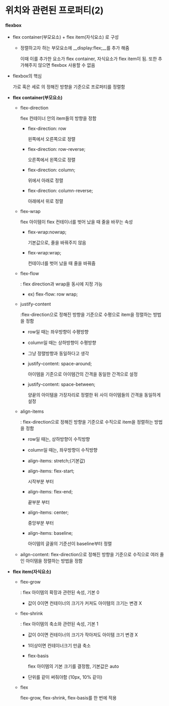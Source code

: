 # 위치와 관련된 프로퍼티(2)

#### flexbox

- flex container(부모요소) + flex item(자식요소) 로 구성

  - 정렬하고자 하는 부모요소에 __display:flex;__를 추가 해줌 

    이때 이를 추가한 요소가 flex container, 자식요소가 flex item이 됨. 또한 추가해주지 않으면 flexbox 사용할 수 없음
  
- flexbox의 핵심

  가로 혹은 세로 의 정해진 방향을 기준으로 프로퍼티를 정렬함

  

- **flex container(부모요소)**

  * flex-direction

    flex 컨테이너 안의 item들의 방향을 정함

    * flex-direction: row

      왼쪽에서 오른쪽으로 정렬

    * flex-direction: row-reverse; 

      오른쪽에서 왼쪽으로 정렬

    * flex-direction: column; 

      위에서 아래로 정렬

    * flex-direction: column-reverse;

      아래에서 위로 정렬

      

  * flex-wrap

    flex 아이템이 flex 컨테이너를 벗어 났을 때 줄을 바꾸는 속성

    - flex-wrap:nowrap; 

      기본값으로, 줄을 바꿔주지 않음

    - flex-wrap:wrap; 

      컨테이너를 벗어 났을 때 줄을 바꿔줌

    

  * flex-flow

    : flex direction과 wrap을 동시에 지정 가능

    - ex) flex-flow: row wrap;

    

  * justify-content

    :flex-direction으로 정해진 방향을 기준으로 수평으로 item을 정렬하는 방법을 정함

    - row일 때는 좌우방향이 수평방향

    - column일 때는 상하방향이 수평방향

    - 그냥 정렬방향과 동일하다고 생각

    - justify-content: space-around; 

      아이템을 기준으로 아이템간의 간격을 동일한 간격으로 설정

    - justify-content: space-between; 

      양끝의 아이템을 가장자리로 정렬한 뒤 사이 아이템들의 간격을 동일하게 설정

      

  * align-items

    : flex-direction으로 정해진 방향을 기준으로 수직으로 item을 정렬하는 방법을 정함

    - row일 때는, 상하방향이 수직방향

    - column일 때는, 좌우방향이 수직방향

    - align-items: stretch;(기본값)

    - align-items: flex-start;

      시작부분 부터

    - align-items: flex-end;

       끝부분 부터

    - align-items: center; 

      중앙부분 부터

    - align-items: baseline;

      아이템의 글꼴의 기준선이 baseline부터 정렬

      

  * ailgn-content: flex-direction으로 정해진 방향을 기준으로 수직으로 여러 줄인 아이템을 정렬하는 방법을 정함

  

- **flex item(자식요소)**

  - flex-grow

    : flex 아이템의 확장과 관련된 속성, 기본 0

    - 값이 0이면 컨테이너의 크기가 커져도 아이템의 크기는 변경 X

    

  - flex-shrink

    : flex 아이템의 축소와 관련된 속성, 기본 1

    - 값이 0이면 컨테이너의 크기가 작아져도 아이템 크기 변경 X

    - 1이상이면 컨테이너크기 만큼 축소 

    - flex-basis

      flex 아이템의 기본 크기를 결정함, 기본값은 auto

    - 단위를 같이 써줘야함 (10px, 10% 같이)

    

  - flex 

    flex-grow, flex-shrink, flex-basis를 한 번에 적용

  